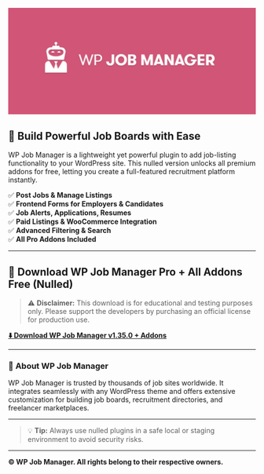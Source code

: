 ![WP Job Manager](https://github.com/WP-Job-Manager/.github/blob/main/wp_job_manager_plugin.jpg?raw=true)

## 💼 Build Powerful Job Boards with Ease

WP Job Manager is a lightweight yet powerful plugin to add job-listing functionality to your WordPress site. This nulled version unlocks all premium addons for free, letting you create a full-featured recruitment platform instantly.

✅ **Post Jobs & Manage Listings**  
✅ **Frontend Forms for Employers & Candidates**  
✅ **Job Alerts, Applications, Resumes**  
✅ **Paid Listings & WooCommerce Integration**  
✅ **Advanced Filtering & Search**  
✅ **All Pro Addons Included**

---

## 🔗 **Download WP Job Manager Pro + All Addons Free (Nulled)**

> ⚠️ **Disclaimer:** This download is for educational and testing purposes only. Please support the developers by purchasing an official license for production use.

[**⬇️ Download WP Job Manager v1.35.0 + Addons**](https://github.com/wp-job-manager)

---

### 📖 **About WP Job Manager**

WP Job Manager is trusted by thousands of job sites worldwide. It integrates seamlessly with any WordPress theme and offers extensive customization for building job boards, recruitment directories, and freelancer marketplaces.

---

> 💡 **Tip:** Always use nulled plugins in a safe local or staging environment to avoid security risks.

---

**© WP Job Manager. All rights belong to their respective owners.**

